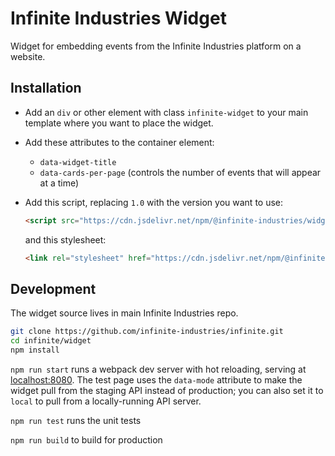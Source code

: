 # Infinite Industries Widget

Widget for embedding events from the Infinite Industries platform on a website.

## Installation

- Add an `div` or other element with class `infinite-widget` to your main template where you want to place the widget.
- Add these attributes to the container element:
  - `data-widget-title`
  - `data-cards-per-page` (controls the number of events that will appear at a time)
- Add this script, replacing `1.0` with the version you want to use:

  ```html
  <script src="https://cdn.jsdelivr.net/npm/@infinite-industries/widget@1.0/dist/main.js"></script>
  ```

  and this stylesheet:

  ```html
  <link rel="stylesheet" href="https://cdn.jsdelivr.net/npm/@infinite-industries/widget@1.0/dist/main.css">
  ```

## Development

The widget source lives in main Infinite Industries repo.

```bash
git clone https://github.com/infinite-industries/infinite.git
cd infinite/widget
npm install
```

`npm run start` runs a webpack dev server with hot reloading, serving at [localhost:8080](http://localhost:8080/). The test page uses the `data-mode` attribute to make the widget pull from the staging API instead of production; you can also set it to `local` to pull from a locally-running API server.

`npm run test` runs the unit tests

`npm run build` to build for production
